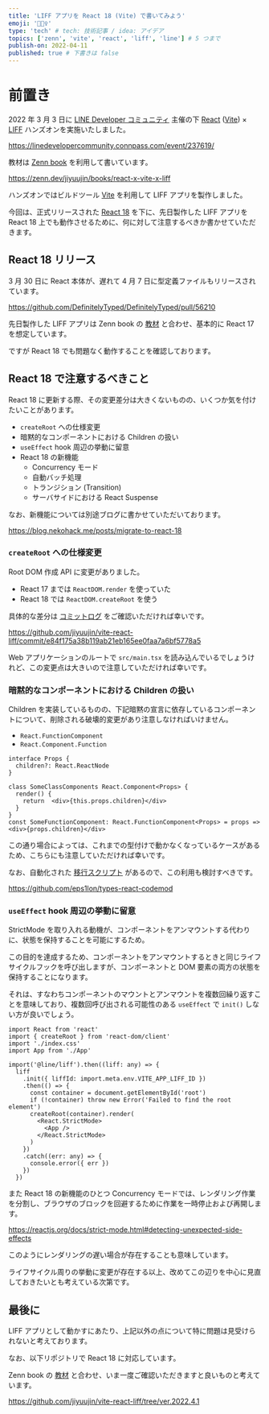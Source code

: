 ```yaml
---
title: 'LIFF アプリを React 18 (Vite) で書いてみよう'
emoji: '👱🏻‍♀️'
type: 'tech' # tech: 技術記事 / idea: アイデア
topics: ['zenn', 'vite', 'react', 'liff', 'line'] # 5 つまで
publish-on: 2022-04-11
published: true # 下書きは false
---
```


# 前置き

2022 年 3 月 3 日に [LINE Developer コミュニティ](https://linedevelopercommunity.connpass.com/) 主催の下 [React](https://ja.reactjs.org/) ([Vite](https://ja.vitejs.dev/)) × [LIFF](https://developers.line.biz/ja/docs/liff/overview/) ハンズオンを実施いたしました。

https://linedevelopercommunity.connpass.com/event/237619/

教材は [Zenn book](https://zenn.dev/books) を利用して書いています。

https://zenn.dev/jiyuujin/books/react-x-vite-x-liff

ハンズオンではビルドツール [Vite](https://ja.vitejs.dev/) を利用して LIFF アプリを製作しました。

今回は、正式リリースされた [React 18](https://reactjs.org/blog/2022/03/29/react-v18.html) を下に、先日製作した LIFF アプリを React 18 上でも動作させるために、何に対して注意するべきか書かせていただきます。

## React 18 リリース

3 月 30 日に React 本体が、遅れて 4 月 7 日に型定義ファイルもリリースされています。

https://github.com/DefinitelyTyped/DefinitelyTyped/pull/56210

先日製作した LIFF アプリは Zenn book の [教材](https://zenn.dev/jiyuujin/books/react-x-vite-x-liff) と合わせ、基本的に React 17 を想定しています。

ですが React 18 でも問題なく動作することを確認しております。

## React 18 で注意するべきこと

React 18 に更新する際、その変更差分は大きくないものの、いくつか気を付けたいことがあります。

- `createRoot` への仕様変更
- 暗黙的なコンポーネントにおける Children の扱い
- `useEffect` hook 周辺の挙動に留意
- React 18 の新機能
   - Concurrency モード
   - 自動バッチ処理
   - トランジション (Transition)
   - サーバサイドにおける React Suspense

なお、新機能については別途ブログに書かせていただいております。

https://blog.nekohack.me/posts/migrate-to-react-18

### `createRoot` への仕様変更

Root DOM 作成 API に変更がありました。

- React 17 までは `ReactDOM.render` を使っていた
- React 18 では `ReactDOM.createRoot` を使う

具体的な差分は [コミットログ](https://github.com/jiyuujin/vite-react-liff/commit/e84f175a38b119ab21eb165ee0faa7a6bf5778a5) をご確認いただければ幸いです。

https://github.com/jiyuujin/vite-react-liff/commit/e84f175a38b119ab21eb165ee0faa7a6bf5778a5

Web アプリケーションのルートで `src/main.tsx` を読み込んでいるでしょうけれど、この変更点は大きいので注意していただければ幸いです。

### 暗黙的なコンポーネントにおける Children の扱い

Children を実装しているものの、下記暗黙の宣言に依存しているコンポーネントについて、削除される破壊的変更があり注意しなければいけません。

- `React.FunctionComponent`
- `React.Component.Function`

```tsx
interface Props {
  children?: React.ReactNode
}

class SomeClassComponents React.Component<Props> {
  render() {
    return  <div>{this.props.children}</div>
  }
}
const SomeFunctionComponent: React.FunctionComponent<Props> = props => <div>{props.children}</div>
```

この通り場合によっては、これまでの型付けで動かなくなっているケースがあるため、こちらにも注意していただければ幸いです。

なお、自動化された [移行スクリプト](https://github.com/eps1lon/types-react-codemod) があるので、この利用も検討すべきです。

https://github.com/eps1lon/types-react-codemod

### `useEffect` hook 周辺の挙動に留意

StrictMode を取り入れる動機が、コンポーネントをアンマウントする代わりに、状態を保持することを可能にするため。

この目的を達成するため、コンポーネントをアンマウントするときと同じライフサイクルフックを呼び出しますが、コンポーネントと DOM 要素の両方の状態を保持することになります。

それは、すなわちコンポーネントのマウントとアンマウントを複数回繰り返すことを意味しており、複数回呼び出される可能性のある `useEffect` で `init()` しない方が良いでしょう。

```tsx:src:main.tsx
import React from 'react'
import { createRoot } from 'react-dom/client'
import './index.css'
import App from './App'

import('@line/liff').then((liff: any) => {
  liff
    .init({ liffId: import.meta.env.VITE_APP_LIFF_ID })
    .then(() => {
      const container = document.getElementById('root')
      if (!container) throw new Error('Failed to find the root element')
      createRoot(container).render(
        <React.StrictMode>
          <App />
        </React.StrictMode>
      )
    })
    .catch((err: any) => {
      console.error({ err })
    })
  })
```

また React 18 の新機能のひとつ Concurrency モードでは、レンダリング作業を分割し、ブラウザのブロックを回避するために作業を一時停止および再開します。

https://reactjs.org/docs/strict-mode.html#detecting-unexpected-side-effects

このようにレンダリングの遅い場合が存在することも意味しています。

ライフサイクル周りの挙動に変更が存在する以上、改めてこの辺りを中心に見直しておきたいとも考えている次第です。

## 最後に

LIFF アプリとして動かすにあたり、上記以外の点について特に問題は見受けられないと考えております。

なお、以下リポジトリで React 18 に対応しています。

Zenn book の [教材](https://zenn.dev/jiyuujin/books/react-x-vite-x-liff) と合わせ、いま一度ご確認いただきますと良いものと考えています。

https://github.com/jiyuujin/vite-react-liff/tree/ver.2022.4.1
